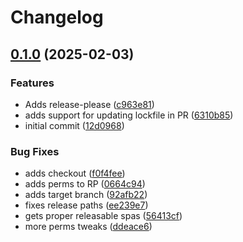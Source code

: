 # Changelog

## [0.1.0](https://github.com/Animalmix55/corycherven.com/compare/root-v0.0.1...root-v0.1.0) (2025-02-03)


### Features

* Adds release-please ([c963e81](https://github.com/Animalmix55/corycherven.com/commit/c963e8128081ef3c3ec32db25bf5cb0959c056b6))
* adds support for updating lockfile in PR ([6310b85](https://github.com/Animalmix55/corycherven.com/commit/6310b858e9884ac8301b158e3d4efbfbe797ba1a))
* initial commit ([12d0968](https://github.com/Animalmix55/corycherven.com/commit/12d09688f7e44c286d460ed506e81381c38994c6))


### Bug Fixes

* adds checkout ([f0f4fee](https://github.com/Animalmix55/corycherven.com/commit/f0f4feeb423010f63016b0d96231eefce2e867e4))
* adds perms to RP ([0664c94](https://github.com/Animalmix55/corycherven.com/commit/0664c94cf712d473ac91f6f4fdf7f6908280cc9d))
* adds target branch ([92afb22](https://github.com/Animalmix55/corycherven.com/commit/92afb220ac559de15b7329312164734d40dcf743))
* fixes release paths ([ee239e7](https://github.com/Animalmix55/corycherven.com/commit/ee239e7344b6b9368359822b088961594dda78cc))
* gets proper releasable spas ([56413cf](https://github.com/Animalmix55/corycherven.com/commit/56413cf71d834c0ef11b201b2c11b8dd23e7a02e))
* more perms tweaks ([ddeace6](https://github.com/Animalmix55/corycherven.com/commit/ddeace6b246bf605e0117de1fe91146b18c51993))
